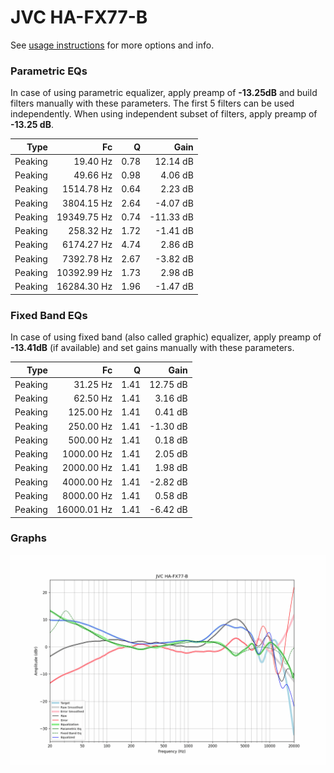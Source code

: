 # JVC HA-FX77-B
See [usage instructions](https://github.com/jaakkopasanen/AutoEq#usage) for more options and info.

### Parametric EQs
In case of using parametric equalizer, apply preamp of **-13.25dB** and build filters manually
with these parameters. The first 5 filters can be used independently.
When using independent subset of filters, apply preamp of **-13.25 dB**.

| Type    | Fc          |    Q | Gain      |
|--------:|------------:|-----:|----------:|
| Peaking | 19.40 Hz    | 0.78 | 12.14 dB  |
| Peaking | 49.66 Hz    | 0.98 | 4.06 dB   |
| Peaking | 1514.78 Hz  | 0.64 | 2.23 dB   |
| Peaking | 3804.15 Hz  | 2.64 | -4.07 dB  |
| Peaking | 19349.75 Hz | 0.74 | -11.33 dB |
| Peaking | 258.32 Hz   | 1.72 | -1.41 dB  |
| Peaking | 6174.27 Hz  | 4.74 | 2.86 dB   |
| Peaking | 7392.78 Hz  | 2.67 | -3.82 dB  |
| Peaking | 10392.99 Hz | 1.73 | 2.98 dB   |
| Peaking | 16284.30 Hz | 1.96 | -1.47 dB  |

### Fixed Band EQs
In case of using fixed band (also called graphic) equalizer, apply preamp of **-13.41dB**
(if available) and set gains manually with these parameters.

| Type    | Fc          |    Q | Gain     |
|--------:|------------:|-----:|---------:|
| Peaking | 31.25 Hz    | 1.41 | 12.75 dB |
| Peaking | 62.50 Hz    | 1.41 | 3.16 dB  |
| Peaking | 125.00 Hz   | 1.41 | 0.41 dB  |
| Peaking | 250.00 Hz   | 1.41 | -1.30 dB |
| Peaking | 500.00 Hz   | 1.41 | 0.18 dB  |
| Peaking | 1000.00 Hz  | 1.41 | 2.05 dB  |
| Peaking | 2000.00 Hz  | 1.41 | 1.98 dB  |
| Peaking | 4000.00 Hz  | 1.41 | -2.82 dB |
| Peaking | 8000.00 Hz  | 1.41 | 0.58 dB  |
| Peaking | 16000.01 Hz | 1.41 | -6.42 dB |

### Graphs
![](./JVC%20HA-FX77-B.png)
